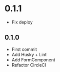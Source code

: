 # 0.1.1
+ Fix deploy

## 0.1.0
+ First commit
+ Add Husky + Lint
+ Add FormComponent
+ Refactor CircleCI